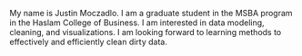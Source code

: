 My name is Justin Moczadlo. I am a graduate student in the MSBA program in the Haslam College of Business. 
I am interested in data modeling, cleaning, and visualizations. I am looking forward to learning methods to effectively and efficiently clean dirty data.
